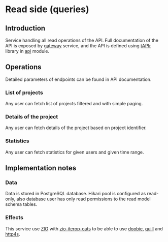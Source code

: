 # Read side (queries)

## Introduction

Service handling all read operations of the API. Full documentation of the API
is exposed by [gateway](../gateway/README.md) service, and the API is defined
using [tAPIr](https://tapir.softwaremill.com/) library in [api](../api/README.md) module.

## Operations

Detailed parameters of endpoints can be found in API documentation.

### List of projects

Any user can fetch list of projects filtered and with simple paging.

### Details of the project

Any user can fetch details of the project based on project identifier.

### Statistics

Any user can fetch statistics for given users and given time range.

## Implementation notes

### Data

Data is stored in PostgreSQL database. Hikari pool is configured as read-only, also database user has only read
permissions to the read model schema tables.

### Effects

This service use [ZIO](https://zio.dev/) with [zio-iterop-cats]() to be able
to use [doobie](https://tpolecat.github.io/doobie/), [quill](https://getquill.io/) and [http4s](https://http4s.org/).
